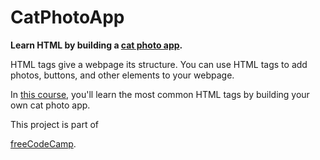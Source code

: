 # CatPhotoApp

<strong>Learn HTML by building a <a href="https://teoptl.github.io/CatPhotoApp">cat photo app</a>.</strong>

HTML tags give a webpage its structure. You can use HTML tags to add photos, buttons, and other elements to your webpage.

In <a href="https://www.freecodecamp.org/learn/2022/responsive-web-design/learn-html-by-building-a-cat-photo-app/step-1">this course</a>, you'll learn the most common HTML tags by building your own cat photo app.

This project is part of

<a href="https://freecodecamp.org">freeCodeCamp</a>.
